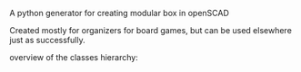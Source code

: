 A python generator for creating modular box in openSCAD

Created mostly for organizers for board games, but can be used elsewhere just as successfully.

overview of the classes hierarchy:

<div hidden>
```
@startuml class_hierarchy
class Measured{
    +width
    +height
    +depth
    +get_width()
    +get_height()
    +get_depth()
}

class Interior{
    +get_boundaries()
    +log()
    +scad()
}
Interior-up-|>Measured

Column-up-|>Interior
Bowl-up-|>Interior
SeparateTokensHolder-up--|>Interior
Cube-up-|>Interior
VariousTokensHolder-up--|>Interior
Pipe-up-|>Interior

class Box{
    +get_wall_x()
    +get_wall_y()
    +get_floor()
    +log()
    +scad()
}
Box -up-|>Measured
class BoxBuilder{
    +withRoof(roof)
    +withJoints()
    +withVerticalHoles()
    +withHorizontalHole()
    +build()
}

PlainBox-up-|> Box
WithHorizontalHole-up--|>Box
WithJoints-up-|> Box
WithVerticalHoles-up--|>Box
WithRoundedCorners-up-|>Box

WithJoints-down->Notch
WithRoundedCorners-down->Fillet
Fillet->Box

BoxBuilder-right->Box

@enduml
```
</div>

![](class_hierarchy.svg)

